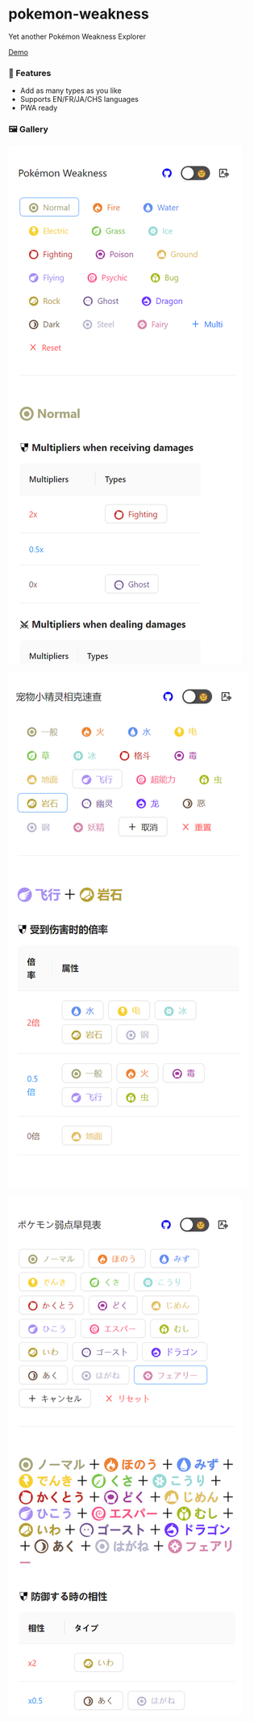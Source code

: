 # pokemon-weakness

Yet another Pokémon Weakness Explorer

[Demo](https://weakness-explorer.web.app/)

### :star2: Features

- Add as many types as you like
- Supports EN/FR/JA/CHS languages
- PWA ready

### :framed_picture: Gallery

![image-20221201194249831](./assets/image-20221201194249831.png)

![image-20221201193852244](./assets/image-20221201193852244.png)

![image-20221201194415764](./assets/image-20221201194415764.png)
